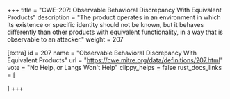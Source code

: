 +++
title = "CWE-207: Observable Behavioral Discrepancy With Equivalent Products"
description	= "The product operates in an environment in which its existence or specific identity should not be known, but it behaves differently than other products with equivalent functionality, in a way that is observable to an attacker."
weight = 207

[extra]
id = 207
name = "Observable Behavioral Discrepancy With Equivalent Products"
url = "https://cwe.mitre.org/data/definitions/207.html"
vote = "No Help, or Langs Won't Help"
clippy_helps = false
rust_docs_links = [
	
]
+++

